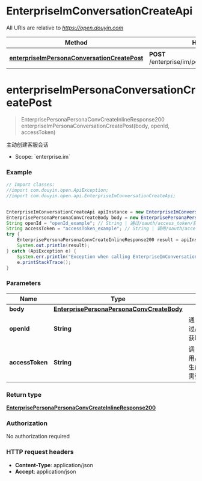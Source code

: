 # EnterpriseImConversationCreateApi

All URIs are relative to *https://open.douyin.com*

Method | HTTP request | Description
------------- | ------------- | -------------
[**enterpriseImPersonaConversationCreatePost**](EnterpriseImConversationCreateApi.md#enterpriseImPersonaConversationCreatePost) | **POST** /enterprise/im/persona/conversation/create/ | 主动创建客服会话

<a name="enterpriseImPersonaConversationCreatePost"></a>
# **enterpriseImPersonaConversationCreatePost**
> EnterprisePersonaPersonaConvCreateInlineResponse200 enterpriseImPersonaConversationCreatePost(body, openId, accessToken)

主动创建客服会话

* Scope: &#x60;enterprise.im&#x60; 

### Example
```java
// Import classes:
//import com.douyin.open.ApiException;
//import com.douyin.open.api.EnterpriseImConversationCreateApi;


EnterpriseImConversationCreateApi apiInstance = new EnterpriseImConversationCreateApi();
EnterprisePersonaPersonaConvCreateBody body = new EnterprisePersonaPersonaConvCreateBody(); // EnterprisePersonaPersonaConvCreateBody | 
String openId = "openId_example"; // String | 通过/oauth/access_token/获取，用户唯一标志
String accessToken = "accessToken_example"; // String | 调用/oauth/access_token/生成的token，此token需要用户授权。
try {
    EnterprisePersonaPersonaConvCreateInlineResponse200 result = apiInstance.enterpriseImPersonaConversationCreatePost(body, openId, accessToken);
    System.out.println(result);
} catch (ApiException e) {
    System.err.println("Exception when calling EnterpriseImConversationCreateApi#enterpriseImPersonaConversationCreatePost");
    e.printStackTrace();
}
```

### Parameters

Name | Type | Description  | Notes
------------- | ------------- | ------------- | -------------
 **body** | [**EnterprisePersonaPersonaConvCreateBody**](EnterprisePersonaPersonaConvCreateBody.md)|  |
 **openId** | **String**| 通过/oauth/access_token/获取，用户唯一标志 |
 **accessToken** | **String**| 调用/oauth/access_token/生成的token，此token需要用户授权。 |

### Return type

[**EnterprisePersonaPersonaConvCreateInlineResponse200**](EnterprisePersonaPersonaConvCreateInlineResponse200.md)

### Authorization

No authorization required

### HTTP request headers

 - **Content-Type**: application/json
 - **Accept**: application/json

